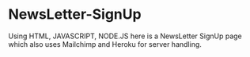 # NewsLetter-SignUp
Using HTML, JAVASCRIPT, NODE.JS here is a NewsLetter SignUp page which also uses Mailchimp and Heroku for server handling.
